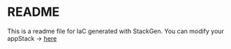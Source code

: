 # README
This is a readme file for IaC generated with StackGen.
You can modify your appStack -> [here](http://main.dev.stackgen.com/appstacks/9f87e8a8-32a1-4154-a9fb-93fa45713977)
